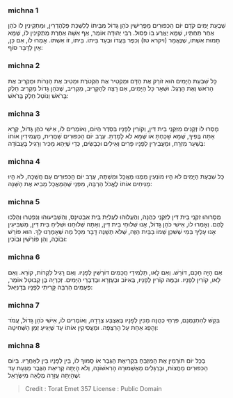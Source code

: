 
### michna 1
שִׁבְעַת יָמִים קֹדֶם יוֹם הַכִּפּוּרִים מַפְרִישִׁין כֹּהֵן גָּדוֹל מִבֵּיתוֹ לְלִשְׁכַּת פַּלְהֶדְרִין, וּמַתְקִינִין לוֹ כֹהֵן אַחֵר תַּחְתָּיו, שֶׁמָּא יֶאֱרַע בּוֹ פְסוּל. רַבִּי יְהוּדָה אוֹמֵר, אַף אִשָּׁה אַחֶרֶת מַתְקִינִין לוֹ, שֶׁמָּא תָמוּת אִשְׁתּוֹ, שֶׁנֶּאֱמַר (ויקרא טז) וְכִפֶּר בַּעֲדוֹ וּבְעַד בֵּיתוֹ. בֵּיתוֹ, זוֹ אִשְׁתּוֹ. אָמְרוּ לוֹ, אִם כֵּן, אֵין לַדָּבָר סוֹף:

### michna 2
כָּל שִׁבְעַת הַיָּמִים הוּא זוֹרֵק אֶת הַדָּם וּמַקְטִיר אֶת הַקְּטֹרֶת וּמֵטִיב אֶת הַנֵּרוֹת וּמַקְרִיב אֶת הָרֹאשׁ וְאֶת הָרֶגֶל. וּשְׁאָר כָּל הַיָּמִים, אִם רָצָה לְהַקְרִיב, מַקְרִיב, שֶׁכֹּהֵן גָּדוֹל מַקְרִיב חֵלֶק בָּרֹאשׁ וְנוֹטֵל חֵלֶק בָּרֹאשׁ:

### michna 3
מָסְרוּ לוֹ זְקֵנִים מִזִּקְנֵי בֵית דִּין, וְקוֹרִין לְפָנָיו בְּסֵדֶר הַיּוֹם, וְאוֹמְרִים לוֹ, אִישִׁי כֹהֵן גָּדוֹל, קְרָא אַתָּה בְּפִיךָ, שֶׁמָּא שָׁכַחְתָּ אוֹ שֶׁמָּא לֹא לָמָדְתָּ. עֶרֶב יוֹם הַכִּפּוּרִים שַׁחֲרִית, מַעֲמִידִין אוֹתוֹ בְּשַׁעַר מִזְרָח, וּמַעֲבִירִין לְפָנָיו פָּרִים וְאֵילִים וּכְבָשִׂים, כְּדֵי שֶׁיְּהֵא מַכִּיר וְרָגִיל בָּעֲבוֹדָה:

### michna 4
כָּל שִׁבְעַת הַיָּמִים לֹא הָיוּ מוֹנְעִין מִמֶּנּוּ מַאֲכָל וּמִשְׁתֶּה, עֶרֶב יוֹם הַכִּפּוּרִים עִם חֲשֵׁכָה, לֹא הָיוּ מַנִּיחִים אוֹתוֹ לֶאֱכֹל הַרְבֵּה, מִפְּנֵי שֶׁהַמַּאֲכָל מֵבִיא אֶת הַשֵּׁנָה:

### michna 5
מְסָרוּהוּ זִקְנֵי בֵית דִּין לְזִקְנֵי כְהֻנָּה, וְהֶעֱלוּהוּ לַעֲלִיַּת בֵּית אַבְטִינָס, וְהִשְׁבִּיעוּהוּ וְנִפְטְרוּ וְהָלְכוּ לָהֶם. וְאָמְרוּ לוֹ, אִישִׁי כֹהֵן גָּדוֹל, אָנוּ שְׁלוּחֵי בֵית דִּין, וְאַתָּה שְׁלוּחֵנוּ וּשְׁלִיחַ בֵּית דִּין, מַשְׁבִּיעִין אָנוּ עָלֶיךָ בְּמִי שֶׁשִּׁכֵּן שְׁמוֹ בַבַּיִת הַזֶּה, שֶׁלֹּא תְשַׁנֶּה דָבָר מִכָּל מַה שֶּׁאָמַרְנוּ לָךְ. הוּא פוֹרֵשׁ וּבוֹכֶה, וְהֵן פּוֹרְשִׁין וּבוֹכִין:

### michna 6
אִם הָיָה חָכָם, דּוֹרֵשׁ. וְאִם לָאו, תַּלְמִידֵי חֲכָמִים דּוֹרְשִׁין לְפָנָיו. וְאִם רָגִיל לִקְרוֹת, קוֹרֵא. וְאִם לָאו, קוֹרִין לְפָנָיו. וּבַמֶּה קוֹרִין לְפָנָיו, בְּאִיּוֹב וּבְעֶזְרָא וּבְדִבְרֵי הַיָּמִים. זְכַרְיָה בֶּן קְבוּטָל אוֹמֵר, פְּעָמִים הַרְבֵּה קָרִיתִי לְפָנָיו בְּדָנִיֵּאל:

### michna 7
בִּקֵּשׁ לְהִתְנַמְנֵם, פִּרְחֵי כְהֻנָּה מַכִּין לְפָנָיו בְּאֶצְבַּע צְרֵדָה, וְאוֹמְרִים לוֹ, אִישִׁי כֹהֵן גָּדוֹל, עֲמֹד וְהָפֵג אַחַת עַל הָרִצְפָּה. וּמַעֲסִיקִין אוֹתוֹ עַד שֶׁיַּגִּיעַ זְמַן הַשְּׁחִיטָה:

### michna 8
בְּכָל יוֹם תּוֹרְמִין אֶת הַמִּזְבֵּחַ בִּקְרִיאַת הַגֶּבֶר אוֹ סָמוּךְ לוֹ, בֵּין לְפָנָיו בֵּין לְאַחֲרָיו. בְּיוֹם הַכִּפּוּרִים מֵחֲצוֹת, וּבָרְגָלִים מֵאַשְׁמוּרָה הָרִאשׁוֹנָה, וְלֹא הָיְתָה קְרִיאַת הַגֶּבֶר מַגַּעַת עַד שֶׁהָיְתָה עֲזָרָה מְלֵאָה מִיִּשְׂרָאֵל:

>Credit : Torat Emet 357
>License : Public Domain 